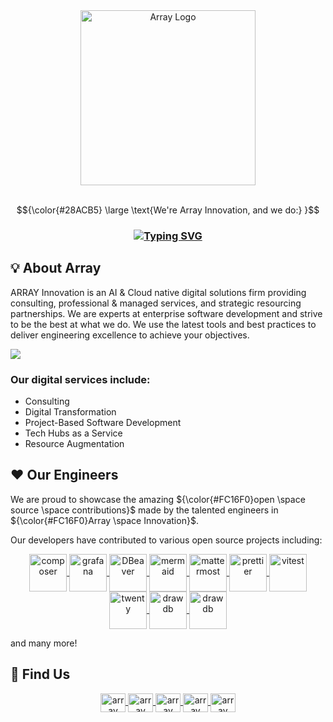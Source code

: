 


<div align ="center">
     <a href="https://www.array.world">
    <img align="center" width=280 src="https://static.wixstatic.com/media/9f8f10_0cdc6e51fd274c00b6eddad6c6eb9dd8~mv2.png/v1/fill/w_275,h_80,al_c,q_85,usm_0.66_1.00_0.01,enc_auto/LONG_1_4x.png" alt="Array Logo" />
     </a>
</div>

<br>

<!-- <h3 align="center"> 
<code  style="color:#28ACB5">
Hello! We're ARRAY Innovation, and we do:
</code>
</h3> -->

$${\color{#28ACB5} \large \text{We're Array Innovation, and we do:}
 }$$
 

<h3 align="center">
    <a href="https://git.io/typing-svg"><img src="https://readme-typing-svg.demolab.com?font=Fira+Code&size=26&pause=1000&color=2B00FD&center=true&random=true&width=435&lines=Artificial+Intelligence;Software+Engineering;Cloud+Engineering" alt="Typing SVG" /></a>
</h3>



## 💡  About Array

ARRAY Innovation is an AI & Cloud native digital solutions firm providing consulting, professional & managed services, and strategic resourcing partnerships. We are experts at enterprise software development and strive to be the best at what we do. We use the latest tools and best practices to deliver engineering excellence to achieve your objectives.

<img src="https://static.wixstatic.com/media/9f8f10_9e6785a0f0994cac914bea301baf5800~mv2.jpg/v1/fill/w_1573,h_132,fp_0.35_0.41,lg_1,q_80,enc_auto/9f8f10_9e6785a0f0994cac914bea301baf5800~mv2.jpg" />

### Our digital services include:

- Consulting
- Digital Transformation
- Project-Based Software Development
- Tech Hubs as a Service
- Resource Augmentation


## ❤️ Our Engineers

We are proud to showcase the amazing ${\color{#FC16F0}open \space source \space contributions}$
 made by the talented engineers in ${\color{#FC16F0}Array \space Innovation}$.
 
 Our developers have contributed to various open source projects including:

 <p align="center">
    <a href="https://github.com/composer/composer/pull/12091">
        <img align="center" src="https://upload.wikimedia.org/wikipedia/commons/2/26/Logo-composer-transparent.png" alt="composer"  width="60" />
    </a> 
    <a href="https://github.com/grafana/grafana/pull/92485"> 
        <img align="center" src="https://upload.wikimedia.org/wikipedia/commons/thumb/a/a1/Grafana_logo.svg/768px-Grafana_logo.svg.png?20230113183101" alt="grafana" width="60" />
    </a>
    <a href="https://github.com/dbeaver/dbeaver/pull/35308">
        <img align="center" src="https://upload.wikimedia.org/wikipedia/commons/thumb/b/b5/DBeaver_logo.svg/1200px-DBeaver_logo.svg.png" alt="DBeaver" width="60" />
    </a>
         <a href="https://github.com/mermaid-js/mermaid-cli/pull/725">
        <img align="center" src="https://avatars.githubusercontent.com/u/57169982?s=280&v=4" alt="mermaid" width="60" />
    </a>  
     <a href="https://github.com/mattermost/mattermost/pull/27912">
        <img align="center" src="https://www.svgrepo.com/show/354049/mattermost-icon.svg" alt="mattermost" width="60" />
    </a> 
    <a href="https://github.com/prettier/prettier/pull/16617">
        <img align="center" src="https://www.svgrepo.com/show/439270/prettier.svg" alt="prettier" width="60" />
    </a>  
    <a href="https://github.com/vitest-dev/vitest/pull/6392">
        <img align="center" src="https://seeklogo.com/images/V/vitest-logo-9ADDA575A5-seeklogo.com.png" alt="vitest" width="60" />
    </a> 
    <a href="https://github.com/twentyhq/twenty/pull/6521">
        <img align="center" src="https://github.com/twentyhq/twenty/raw/main/packages/twenty-website/public/images/core/logo.svg" alt="twenty" width="60" />
    </a> 
    <a href="https://github.com/firefly-iii/firefly-iii/pull/9179">
        <img align="center" src="https://raw.githubusercontent.com/firefly-iii/firefly-iii/develop/.github/assets/img/logo-small.png" alt="drawdb" width="60" />
    </a> 
    <a href="https://github.com/drawdb-io/drawdb">
        <img align="center" src="https://avatars.githubusercontent.com/u/139706923?s=200&v=4" alt="drawdb" width="60" />
    </a> 


</p>

and many more!


## 📱 Find Us
<p align="center">
    <a href="https://www.array.world">
        <img align="center" src="https://www.svgrepo.com/show/278317/internet-www.svg" alt="array website" height="30" width="40" />
    </a> 
    <a href="https://www.instagram.com/array.world"> 
        <img align="center" src="https://raw.githubusercontent.com/rahuldkjain/github-profile-readme-generator/master/src/images/icons/Social/instagram.svg" alt="array insta" height="30" width="40" />
    </a>
    <a href="https://www.linkedin.com/company/array-world">
        <img align="center" src="https://raw.githubusercontent.com/rahuldkjain/github-profile-readme-generator/master/src/images/icons/Social/linked-in-alt.svg" alt="array linkedin" height="30" width="40" />
    </a>
         <a href="https://github.com/ArrayInnovation">
        <img align="center" src="https://raw.githubusercontent.com/rahuldkjain/github-profile-readme-generator/master/src/images/icons/Social/github.svg" alt="array github" height="30" width="40" />
    </a>  
     <a href="mailto:enquiries@array.world">
        <img align="center" src="https://upload.wikimedia.org/wikipedia/commons/d/df/Microsoft_Office_Outlook_%282018%E2%80%93present%29.svg" alt="array email" height="30" width="40" />
    </a>  
</p>


